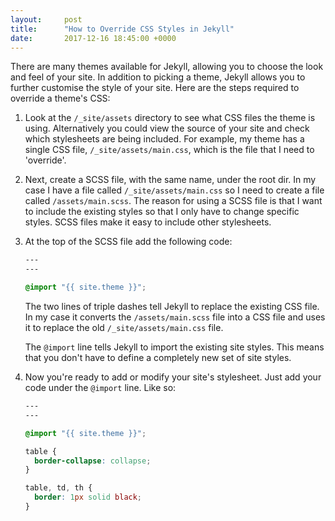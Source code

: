 ```yaml
---
layout:     post
title:      "How to Override CSS Styles in Jekyll"
date:       2017-12-16 18:45:00 +0000
---
```


There are many themes available for Jekyll, allowing you to choose the look and feel of your site. In addition to picking a theme, Jekyll allows you to further customise the style of your site. Here are the steps required to override a theme's CSS:

1. Look at the `/_site/assets` directory to see what CSS files the theme is using. Alternatively you could view the source of your site and check which stylesheets are being included. For example, my theme has a single CSS file, `/_site/assets/main.css`, which is the file that I need to 'override'.

2. Next, create a SCSS file, with the same name, under the root dir. In my case I have a file called `/_site/assets/main.css` so I need to create a file called `/assets/main.scss`. The reason for using a SCSS file is that I want to include the existing styles so that I only have to change specific styles. SCSS files make it easy to include other stylesheets.

3. At the top of the SCSS file add the following code:

    ```css
    ---
    ---

    @import "{{ site.theme }}";
    ```

    The two lines of triple dashes tell Jekyll to replace the existing CSS file. In my case it converts the `/assets/main.scss` file into a CSS file and uses it to replace the old `/_site/assets/main.css` file.

    The `@import` line tells Jekyll to import the existing site styles. This means that you don't have to define a completely new set of site styles.

4. Now you're ready to add or modify your site's stylesheet. Just add your code under the `@import` line. Like so:

    ```css
    ---
    ---

    @import "{{ site.theme }}";

    table {
      border-collapse: collapse;
    }

    table, td, th {
      border: 1px solid black;
    }
    ```
